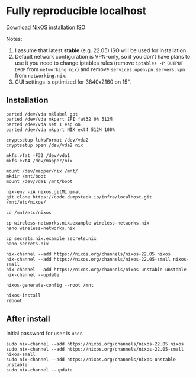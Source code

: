 # Fully reproducible localhost

[Download NixOS installation ISO](https://nixos.org/nixos/download.html)

Notes:
1. I assume that latest **stable** (e.g. 22.05) ISO will be used for installation.
2. Default network configuration is VPN-only, so if you don't have plans to use it you need to change iptables rules (remove `iptables -P OUTPUT DROP` from `networking.nix`) and remove `services.openvpn.servers.vpn` from `networking.nix`.
3. GUI settings is optimized for 3840x2160 on 15".

## Installation

    parted /dev/vda mklabel gpt
    parted /dev/vda mkpart EFI fat32 0% 512M
    parted /dev/vda set 1 esp on
    parted /dev/vda mkpart NIX ext4 512M 100%

    cryptsetup luksFormat /dev/vda2
    cryptsetup open /dev/vda2 nix

    mkfs.vfat -F32 /dev/vda1
    mkfs.ext4 /dev/mapper/nix

    mount /dev/mapper/nix /mnt/
    mkdir /mnt/boot
    mount /dev/vda1 /mnt/boot

    nix-env -iA nixos.gitMinimal
    git clone https://code.dumpstack.io/infra/localhost.git /mnt/etc/nixos/

    cd /mnt/etc/nixos

    cp wireless-networks.nix.example wireless-networks.nix
    nano wireless-networks.nix

    cp secrets.nix.example secrets.nix
    nano secrets.nix

    nix-channel --add https://nixos.org/channels/nixos-22.05 nixos
    nix-channel --add https://nixos.org/channels/nixos-22.05-small nixos-small
    nix-channel --add https://nixos.org/channels/nixos-unstable unstable
    nix-channel --update

    nixos-generate-config --root /mnt

    nixos-install
    reboot

## After install

Initial password for `user` is `user`.

    sudo nix-channel --add https://nixos.org/channels/nixos-22.05 nixos
    sudo nix-channel --add https://nixos.org/channels/nixos-22.05-small nixos-small
    sudo nix-channel --add https://nixos.org/channels/nixos-unstable unstable
    sudo nix-channel --update
